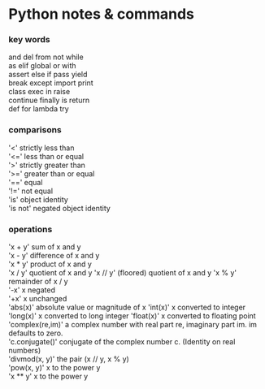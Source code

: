 # Python notes & commands

### key words

and       del       from      not       while    
as        elif      global    or        with     
assert    else      if        pass      yield    
break     except    import    print              
class     exec      in        raise              
continue  finally   is        return             
def       for       lambda    try

### comparisons 

'<'	strictly less than	 
'<='	less than or equal	 
'>'	 strictly greater than	 
'>='	greater than or equal	 
'=='	equal	 
'!='	not equal	
'is'	object identity	 
'is not'	negated object identity

### operations

'x + y'	sum of x and y	 
'x - y'	difference of x and y	 
'x * y'	product of x and y	 
'x / y'	quotient of x and y	
'x // y'	(floored) quotient of x and y
'x % y'	remainder of x / y	
'-x'	x negated	 
'+x'	x unchanged	 
'abs(x)'	absolute value or magnitude of x
'int(x)'	x converted to integer	
'long(x)'	x converted to long integer
'float(x)'	x converted to floating point
'complex(re,im)'	a complex number with real part re, imaginary part im. im defaults to zero.	 
'c.conjugate()'	conjugate of the complex number c. (Identity on real numbers)	 
'divmod(x, y)'	the pair (x // y, x % y)	
'pow(x, y)'	x to the power y	
'x ** y'	x to the power y

